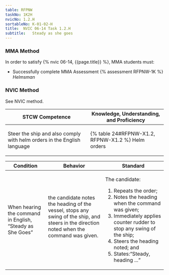 ```yaml
---
table: RFPNW
taskNo: 1K2H
nvicNo: 1.2.H 
sortableNo: K-01-02-H
title:  NVIC 06-14 Task 1.2.H
subtitle:   Steady as she goes
---
```



### MMA Method

In order to satisfy  {% nvic 06-14, {{page.title}}  %}, MMA students must:

* Successfully complete MMA Assessment {% assessment RFPNW-1K %} *Helmsman*


### NVIC Method

<a onclick="togglevisibility('nvic_methods')" >See NVIC method.</a>

<div id='nvic_methods' class='hide'>

<table>
<thead>
<tr>
<th class='forty'> STCW Competence </th>
<th class='sixty'> Knowledge, Understanding, and Proficiency </th>
</tr>
</thead>




<tbody>
<tr><td markdown='1'>

Steer the ship and also comply with helm orders in the English language

</td><td markdown='1'>

{% table 24#RFPNW-X1.2, RFPNW-X1.2 %} Helm orders

</td></tr>


</tbody>
</table>


<table>
<thead>
<tr><th class='twenty'>  Condition </th><th class='twenty'> Behavior </th><th  class='sixty'>Standard </th></tr>
</thead>
<tbody >



<tr><td markdown='1'>

When hearing the command in English, “Steady as She Goes”

</td><td markdown='1'>

the candidate notes the heading of the vessel, stops any swing of the ship, and steers in the direction noted when the command was given.

<br>

<div class="tooltip" markdown='1'>



</div>


</td><td markdown='1'>

The candidate:

1. Repeats the order;
2. Notes the heading when the command was given;
3. Immediately applies counter rudder to stop any swing of the ship;
4. Steers the heading noted; and
5. States:“Steady, heading ...”

</td></tr>
</tbody>
</table>
</div>
